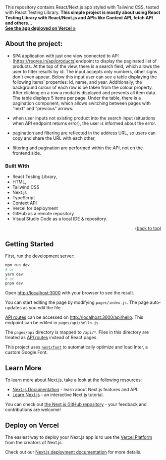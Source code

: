  

 This repository contains React/Next.js app styled with Tailwind CSS, tested with React Testing Library.
 <strong>This simple project is mostly about using React Testing Library with React/Next.js and APIs like Context API, fetch API and others...</strong>
 </br>
 <a href="http://spa-one-view.vercel.app"><strong>See the app deployed on Vercel »</strong></a>


## About the project:
-  SPA application with just one view connected to API (https://reqres.in/api/products)endpoint to display the paginated list of products. At the top of the view, there is a  search field, which allows the user to filter results by id. The input accepts only numbers, other signs don't even appear. Below this input user can see a table displaying the following items’ properties: id, name, and year. Additionally, the background colour of each row is be taken from the colour property. After clicking on a row a modal is displayed and presents all item data. The table displays 5 items per page. Under the table, there is a pagination component, which allows switching between pages with “next” and “previous” arrows.

 - when user inputs not existing product into the search input (situations when API endpoint returns error),  the user is informed about the error.
- pagination and filtering are reflected in the address URL, so users can copy and share the URL with each other,

-  filtering and pagination are performed within the API, not on the frontend side.



### Built With

* React Testing Library,
* HTML, 
* Tailwind CSS
* Next.js
* TypeScript
* Context API
* Vercel for deployment
* GitHub as a remote repository
* Visual Studio Code as a local IDE & repository.

<p align="right">(<a href="#readme-top">back to top</a>)</p>


## Getting Started

First, run the development server:

```bash
npm run dev
# or
yarn dev
# or
pnpm dev
```

Open [http://localhost:3000](http://localhost:3000) with your browser to see the result.

You can start editing the page by modifying `pages/index.js`. The page auto-updates as you edit the file.

[API routes](https://nextjs.org/docs/api-routes/introduction) can be accessed on [http://localhost:3000/api/hello](http://localhost:3000/api/hello). This endpoint can be edited in `pages/api/hello.js`.

The `pages/api` directory is mapped to `/api/*`. Files in this directory are treated as [API routes](https://nextjs.org/docs/api-routes/introduction) instead of React pages.

This project uses [`next/font`](https://nextjs.org/docs/basic-features/font-optimization) to automatically optimize and load Inter, a custom Google Font.

## Learn More

To learn more about Next.js, take a look at the following resources:

- [Next.js Documentation](https://nextjs.org/docs) - learn about Next.js features and API.
- [Learn Next.js](https://nextjs.org/learn) - an interactive Next.js tutorial.

You can check out [the Next.js GitHub repository](https://github.com/vercel/next.js/) - your feedback and contributions are welcome!

## Deploy on Vercel

The easiest way to deploy your Next.js app is to use the [Vercel Platform](https://vercel.com/new?utm_medium=default-template&filter=next.js&utm_source=create-next-app&utm_campaign=create-next-app-readme) from the creators of Next.js.

Check out our [Next.js deployment documentation](https://nextjs.org/docs/deployment) for more details.
